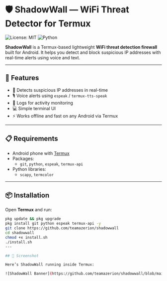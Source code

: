 # 🛡️ ShadowWall — WiFi Threat Detector for Termux

![License: MIT](https://img.shields.io/badge/License-MIT-blue.svg)
![Python](https://img.shields.io/badge/Python-3.x-green.svg)

**ShadowWall** is a Termux-based lightweight **WiFi threat detection firewall** built for Android. It helps you detect and block suspicious IP addresses with real-time alerts using voice and text.

---

## 🚀 Features

- 🧠 Detects suspicious IP addresses in real-time
- 🎙️ Voice alerts using `espeak` / `termux-tts-speak`
- 📄 Logs for activity monitoring
- 💻 Simple terminal UI
- ⚡ Works offline and fast on any Android via Termux

---

## 📋 Requirements

- Android phone with [Termux](https://f-droid.org/en/packages/com.termux/)
- Packages:
  - `git`, `python`, `espeak`, `termux-api`
- Python libraries:
  - `scapy`, `termcolor`

---

## 📦 Installation

Open **Termux** and run:

```bash
pkg update && pkg upgrade
pkg install git python espeak termux-api -y
git clone https://github.com/teamazerion/shadowwall
cd shadowwall
chmod +x install.sh
./install.sh
---

## 📸 Screenshot

Here’s ShadowWall running inside Termux:

![ShadowWall Banner](https://github.com/teamazerion/shadowwall/blob/main/Screenshot_20250705_232342_Termux.jpg?raw=true)
